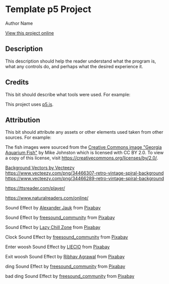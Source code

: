 # Template p5 Project

Author Name

[View this project online](URL_FOR_THE_RUNNING_PROJECT)

## Description

This description should help the reader understand what the program is, what any controls do, and perhaps what the
desired experience it.

## Credits

This bit should describe what tools were used. For example:

This project uses [p5.js](https://p5js.org).

## Attribution

This bit should attribute any assets or other elements used taken from other sources. For example:

The fish images were sourced from
the [Creative Commons image "Georgia Aquarium Fish"](https://search.creativecommons.org/photos/96f6f770-eac1-488c-8abb-16bee7bcc874)
by Mike Johnston which is licensed with CC BY 2.0. To view a copy of this license,
visit https://creativecommons.org/licenses/by/2.0/.

<a href="https://www.vecteezy.com/free-vector/background">Background Vectors by Vecteezy</a>
https://www.vecteezy.com/png/34466307-retro-vintage-spiral-background
https://www.vecteezy.com/png/34466289-retro-vintage-spiral-background

https://ttsreader.com/player/

https://www.naturalreaders.com/online/

Sound Effect
by <a href="https://pixabay.com/users/alex_jauk-16800354/?utm_source=link-attribution&utm_medium=referral&utm_campaign=music&utm_content=195970">
Alexander Jauk</a>
from <a href="https://pixabay.com//?utm_source=link-attribution&utm_medium=referral&utm_campaign=music&utm_content=195970">
Pixabay</a>

Sound Effect
by <a href="https://pixabay.com/users/freesound_community-46691455/?utm_source=link-attribution&utm_medium=referral&utm_campaign=music&utm_content=104587">
freesound_community</a>
from <a href="https://pixabay.com//?utm_source=link-attribution&utm_medium=referral&utm_campaign=music&utm_content=104587">
Pixabay</a>

Sound Effect
by <a href="https://pixabay.com/users/lazychillzone-40482846/?utm_source=link-attribution&utm_medium=referral&utm_campaign=music&utm_content=223546">
Lazy Chill Zone</a>
from <a href="https://pixabay.com//?utm_source=link-attribution&utm_medium=referral&utm_campaign=music&utm_content=223546">
Pixabay</a>

Clock Sound Effect
by <a href="https://pixabay.com/users/freesound_community-46691455/?utm_source=link-attribution&utm_medium=referral&utm_campaign=music&utm_content=58822">
freesound_community</a>
from <a href="https://pixabay.com//?utm_source=link-attribution&utm_medium=referral&utm_campaign=music&utm_content=58822">
Pixabay</a>

Enter woosh Sound Effect
by <a href="https://pixabay.com/users/liecio-3298866/?utm_source=link-attribution&utm_medium=referral&utm_campaign=music&utm_content=109592">
LIECIO</a>
from <a href="https://pixabay.com//?utm_source=link-attribution&utm_medium=referral&utm_campaign=music&utm_content=109592">
Pixabay</a>

Exit woosh Sound Effect
by <a href="https://pixabay.com/users/ribhavagrawal-39286533/?utm_source=link-attribution&utm_medium=referral&utm_campaign=music&utm_content=230554">
Ribhav Agrawal</a>
from <a href="https://pixabay.com/sound-effects//?utm_source=link-attribution&utm_medium=referral&utm_campaign=music&utm_content=230554">
Pixabay</a>

ding Sound Effect
by <a href="https://pixabay.com/users/freesound_community-46691455/?utm_source=link-attribution&utm_medium=referral&utm_campaign=music&utm_content=67618">
freesound_community</a>
from <a href="https://pixabay.com/sound-effects//?utm_source=link-attribution&utm_medium=referral&utm_campaign=music&utm_content=67618">
Pixabay</a>

bad ding Sound Effect
by <a href="https://pixabay.com/users/freesound_community-46691455/?utm_source=link-attribution&utm_medium=referral&utm_campaign=music&utm_content=37310">
freesound_community</a>
from <a href="https://pixabay.com//?utm_source=link-attribution&utm_medium=referral&utm_campaign=music&utm_content=37310">
Pixabay</a>